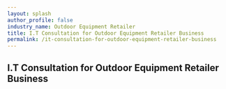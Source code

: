 ```yaml
---
layout: splash 
author_profile: false 
industry_name: Outdoor Equipment Retailer
title: I.T Consultation for Outdoor Equipment Retailer Business
permalink: /it-consultation-for-outdoor-equipment-retailer-business
---
```


## I.T Consultation for Outdoor Equipment Retailer Business